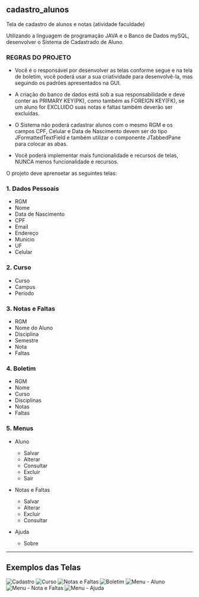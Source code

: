 ## cadastro_alunos
Tela de cadastro de alunos e notas (atividade faculdade)

Utilizando a linguagem de programação JAVA e o Banco de Dados mySQL, desenvolver o Sistema de Cadastrado de Aluno. 

### REGRAS DO PROJETO

- Você é o responsável por desenvolver as telas conforme segue e na tela de boletim, você poderá usar a sua criatividade para desenvolvê-la, mas seguindo os padrões apresentados na GUI.

- A criação do banco de dados está sob a sua responsabilidade e deve conter as PRIMARY KEY(PK), como também as FOREIGN KEY(FK), se um aluno for EXCLUIDO suas notas e faltas também deverão ser excluídas.

- O Sistema não poderá cadastrar alunos com o mesmo RGM e os campos CPF, Celular e Data de Nascimento devem ser do tipo JFormattedTextField e também utilizar o componente JTabbedPane para colocar as abas.

- Você poderá implementar mais funcionalidade e recursos de telas, NUNCA menos funcionalidade e recursos.

O projeto deve aprensetar as seguintes telas:

### 1. Dados Pessoais
  - RGM
  - Nome
  - Data de Nascimento
  - CPF
  - Email
  - Endereço
  - Municio
  - UF
  - Celular
  
### 2. Curso
  - Curso
  - Campus
  - Período
  
### 3. Notas e Faltas
  - RGM
  - Nome do Aluno
  - Disciplina
  - Semestre
  - Nota
  - Faltas
  
### 4. Boletim
  - RGM
  - Nome
  - Curso
  - Disciplinas
  - Notas
  - Faltas

### 5. Menus
  - Aluno
    - Salvar
    - Alterar
    - Consultar
    - Excluir
    - Sair
    
  - Notas e Faltas
    - Salvar
    - Alterar
    - Excluir
    - Consultar
    
  - Ajuda
    - Sobre
------------------------------------------------------

## Exemplos das Telas

![Cadastro](https://github.com/athos005/unicid.cadastroAluno/blob/master/cadastro_alunos/Documenta%C3%A7%C3%A3o/Exemplo_Tela1.png)
![Curso](https://github.com/athos005/unicid.cadastroAluno/blob/master/cadastro_alunos/Documenta%C3%A7%C3%A3o/Exemplo_Tela2.png)
![Notas e Faltas](https://github.com/athos005/unicid.cadastroAluno/blob/master/cadastro_alunos/Documenta%C3%A7%C3%A3o/Exemplo_Tela3.png)
![Boletim](https://github.com/athos005/unicid.cadastroAluno/blob/master/cadastro_alunos/Documenta%C3%A7%C3%A3o/Exemplo_Tela4.png)
![Menu - Aluno](https://github.com/athos005/unicid.cadastroAluno/blob/master/cadastro_alunos/Documenta%C3%A7%C3%A3o/Exemplo_Tela5.png)
![Menu - Nota e Faltas](https://github.com/athos005/unicid.cadastroAluno/blob/master/cadastro_alunos/Documenta%C3%A7%C3%A3o/Exemplo_Tela6.png)
![Menu - Ajuda](https://github.com/athos005/unicid.cadastroAluno/blob/master/cadastro_alunos/Documenta%C3%A7%C3%A3o/Exemplo_Tela7.png)


